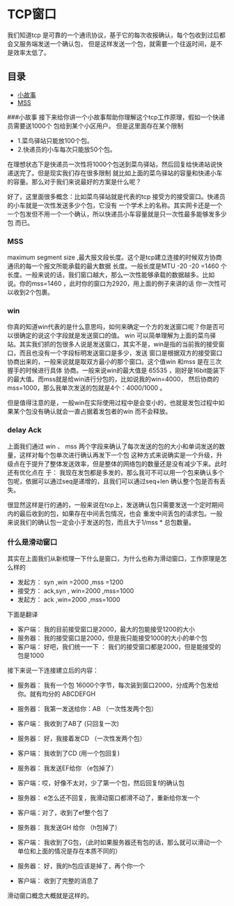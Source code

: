 # TCP窗口
我们知道tcp 是可靠的一个通讯协议，基于它的每次收报确认，每个包收到过后都会又服务端发送一个确认包，
但是这样发送一个包，就需要一个往返时间，是不是效率太低了。

## 目录
- [小故事](###小故事)
- [MSS](###MSS)

###小故事
接下来给你讲一个小故事帮助你理解这个tcp工作原理，假如一个快递员需要送1000个 包给到某个小区用户。
但是这里面存在某个限制
- 1.菜鸟驿站只能放100个包。
- 2.快递员的小车每次只能放50个包。

在理想状态下是快递员一次性将1000个包送到菜鸟驿站，然后回复给快递站说快递送完了。但是现实我们存在很多限制
就比如上面的菜鸟驿站的容量和快递小车的容量。那么对于我们来说最好的方案是什么呢？

好了，这里面很多概念：比如菜鸟驿站就是代表的tcp 接受方的接受窗口。快递员的小车就是一次性发送多少个包，它没有
一个学术上的名称。其实网卡还是一个一个包发但不用一个一个确认，所以快递员小车容量就是只一次性最多能够发多少包
而已。

### MSS
maximum segment size ,最大报文段长度。这个是tcp建立连接的时候双方协商通讯的每一个报文所能承载的最大数据
长度。一般长度是MTU -20 -20 =1460 个长度。一般来说的话，我们窗口越大，那么一次性能够承载的数据越多。比如
说。你的mss=1460 ，此时你的窗口为2920，用上面的例子来讲的话 你一次性可以收到2个包裹。


### win 
你真的知道win代表的是什么意思吗，如何来确定一个方的发送窗口呢？你是否可以很确定的说这个字段就是发送窗口的值。
win 可以简单理解为上面的菜鸟驿站。其实我们抓的包很多人说是发送窗口，其实不是，win是指的当前我的接受窗口，而且也没有一个字段标明发送窗口是多少，发送
窗口是根据双方的接受窗口协商出来的，一般来说就是取双方最小的那个窗口。这个值win 和mss 是在三次握手的时候进行具体
协商。一般来说win的最大值是 65535 ，刚好是16bit能装下的最大值。而mss就是给win进行分包的，比如说我的win=4000，
然后协商的mss=1000，那么我单次发送的包就是4个：4000/1000 。

但是值得注意的是，一般win在实际使用过程中是会变小的，也就是发包过程中如果某个包没有确认就会一直占据着发包者的win
而不会释放。


### delay Ack
上面我们通过 win 、 mss 两个字段来确认了每次发送的包的大小和单词发送的数量，这样对每个包单次进行确认再发下一个包
这种方式来说确实是一个升级，升级点在于提升了整体发送效率，但是整体的网络包的数量还是没有减少下来。此时还有优化点在
于： 我现在发包都是多发的，那么我可不可以用一个包来确认多个包呢，依据可以通过seq是递增的，且我们可以通过seq+len
确认整个包是否有丢失。

很显然这样是行的通的，一般来说在tcp上，发送确认包只需要发送一个定时期间内的最后收到的包，如果存在中间丢包情况，也会
重发中间丢包的请求包。一般来说我们的确认包一定会小于发送的包，而且大于1/mss * 总包数量。


### 什么是滑动窗口
其实在上面我们从新梳理一下什么是窗口，为什么也称为滑动窗口，工作原理是怎么样的
- 发起方： syn ,win =2000 ,mss =1200
- 接受方： ack,syn , win=2000 ,mss=1000
- 发起方： ack ,win=2000 ,mss=1000

下面是翻译

- 客户端： 我的目前接受窗口是2000，最大的包能接受1200的大小
- 服务器： 我的接受窗口是2000，但是我只能接受1000的大小的单个包
- 客户端： 好吧，我们统一一下 ： 我们的接受窗口都是2000，但是能接受的包是1000

接下来说一下连接建立后的内容：

- 服务器： 我有一个包 16000个字节，每次装到窗口2000，分成两个包发给你。就有均分的 ABCDEFGH
- 服务器： 我第一发送给你：AB （一次性发两个包）
- 客户端： 我收到了AB了 (只回复一次)
- 服务器： 好，我接着发CD （一次性发两个包）
- 客户端： 我收到了CD (用一个包回复)

- 服务器： 我发送EF给你  （e包掉了）
- 客户端：哎，好像不太对，少了第一个包，然后回复f的确认包
- 服务器： e怎么还不回复，我滑动窗口都滑不动了，重新给你发一个
- 客户端：对了，收到了ef整个包了

- 服务器： 我发送GH 给你 （h包掉了）
- 客户端： 我收到了G包，（此时如果服务器还有包的话，那么就可以滑动一个单位和上面的情况是存在本质不同的）
- 服务器： 好，我的h包应该是掉了，再个你一个
- 客户端： 收到了完整的消息了


滑动窗口概念大概就是这样的。